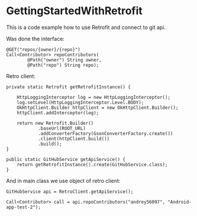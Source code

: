 # GettingStartedWithRetrofit

This is a code example how to use Retrofit and connect to git api.


Was done the interface:

    @GET("repos/{owner}/{repo}")
    Call<Contributor> repoContributors(
            @Path("owner") String owner,
            @Path("repo") String repo);

Retro client:

    private static Retrofit getRetrofitInstance() {

        HttpLoggingInterceptor log = new HttpLoggingInterceptor();
        log.setLevel(HttpLoggingInterceptor.Level.BODY);
        OkHttpClient.Builder httpClient = new OkHttpClient.Builder();
        httpClient.addInterceptor(log);

        return new Retrofit.Builder()
                .baseUrl(ROOT_URL)
                .addConverterFactory(GsonConverterFactory.create())
                .client(httpClient.build())
                .build();
    }

    public static GitHubService getApiService() {
        return getRetrofitInstance().create(GitHubService.class);
    }
    
And in main class we use object of retro client:

    GitHubService api = RetroClient.getApiService();
 
    Call<Contributor> call = api.repoContributors("andrey56097", "Android-app-test-2");
